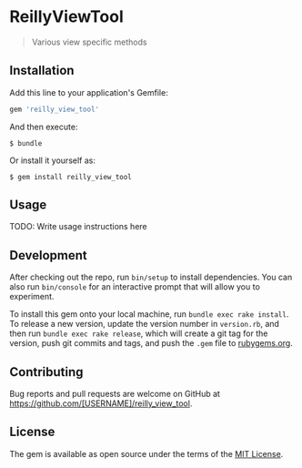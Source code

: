 # ReillyViewTool

> Various view specific methods

## Installation

Add this line to your application's Gemfile:

```ruby
gem 'reilly_view_tool'
```

And then execute:

    $ bundle

Or install it yourself as:

    $ gem install reilly_view_tool

## Usage

TODO: Write usage instructions here

## Development

After checking out the repo, run `bin/setup` to install dependencies. You can also run `bin/console` for an interactive prompt that will allow you to experiment.

To install this gem onto your local machine, run `bundle exec rake install`. To release a new version, update the version number in `version.rb`, and then run `bundle exec rake release`, which will create a git tag for the version, push git commits and tags, and push the `.gem` file to [rubygems.org](https://rubygems.org).

## Contributing

Bug reports and pull requests are welcome on GitHub at https://github.com/[USERNAME]/reilly_view_tool.

## License

The gem is available as open source under the terms of the [MIT License](https://opensource.org/licenses/MIT).
